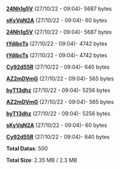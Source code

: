 [**24Nh1g5V**](/data/24Nh1g5V.txt) (27/10/22 - 09:04)- 5687 bytes

[**sKyVqN2A**](/data/sKyVqN2A.txt) (27/10/22 - 09:04)- 60 bytes

[**24Nh1g5V**](/data/24Nh1g5V.txt) (27/10/22 - 09:04)- 5687 bytes

[**tYdibcTs**](/data/tYdibcTs.txt) (27/10/22 - 09:04)- 4742 bytes

[**tYdibcTs**](/data/tYdibcTs.txt) (27/10/22 - 09:04)- 4742 bytes

[**Cy92d55R**](/data/Cy92d55R.txt) (27/10/22 - 09:04)- 640 bytes

[**AZ2mDVmG**](/data/AZ2mDVmG.txt) (27/10/22 - 09:04)- 565 bytes

[**byT13dhz**](/data/byT13dhz.txt) (27/10/22 - 09:04)- 5256 bytes

[**AZ2mDVmG**](/data/AZ2mDVmG.txt) (27/10/22 - 09:04)- 565 bytes

[**byT13dhz**](/data/byT13dhz.txt) (27/10/22 - 09:04)- 5256 bytes

[**sKyVqN2A**](/data/sKyVqN2A.txt) (27/10/22 - 09:04)- 60 bytes

[**Cy92d55R**](/data/Cy92d55R.txt) (27/10/22 - 09:04)- 640 bytes

**Total Datas**: 500

**Total Size**: 2.35 MB / 2.3 MB
